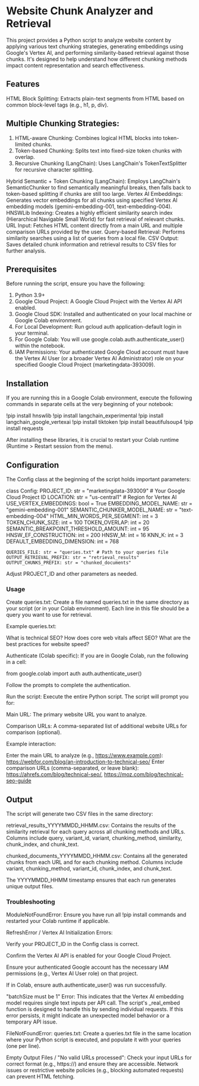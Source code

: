 # Website Chunk Analyzer and Retrieval

This project provides a Python script to analyze website content by applying various text chunking strategies, generating embeddings using Google's Vertex AI, and performing similarity-based retrieval against those chunks. It's designed to help understand how different chunking methods impact content representation and search effectiveness.

## Features

HTML Block Splitting: Extracts plain-text segments from HTML based on common block-level tags (e.g., h1, p, div).

## Multiple Chunking Strategies:

1. HTML-aware Chunking: Combines logical HTML blocks into token-limited chunks.
2. Token-based Chunking: Splits text into fixed-size token chunks with overlap.
3. Recursive Chunking (LangChain): Uses LangChain's TokenTextSplitter for recursive character splitting.

Hybrid Semantic + Token Chunking (LangChain): Employs LangChain's SemanticChunker to find semantically meaningful breaks, then falls back to token-based splitting if chunks are still too large.
Vertex AI Embeddings: Generates vector embeddings for all chunks using specified Vertex AI embedding models (gemini-embedding-001, text-embedding-004).
HNSWLib Indexing: Creates a highly efficient similarity search index (Hierarchical Navigable Small World) for fast retrieval of relevant chunks.
URL Input: Fetches HTML content directly from a main URL and multiple comparison URLs provided by the user.
Query-based Retrieval: Performs similarity searches using a list of queries from a local file.
CSV Output: Saves detailed chunk information and retrieval results to CSV files for further analysis.

## Prerequisites

Before running the script, ensure you have the following:

1. Python 3.9+
2. Google Cloud Project: A Google Cloud Project with the Vertex AI API enabled.
3. Google Cloud SDK: Installed and authenticated on your local machine or Google Colab environment.
4. For Local Development: Run gcloud auth application-default login in your terminal.
5. For Google Colab: You will use google.colab.auth.authenticate_user() within the notebook.
6. IAM Permissions: Your authenticated Google Cloud account must have the Vertex AI User (or a broader Vertex AI Administrator) role on your specified Google Cloud Project (marketingdata-393009).

## Installation

If you are running this in a Google Colab environment, execute the following commands in separate cells at the very beginning of your notebook:

!pip install hnswlib
!pip install langchain_experimental
!pip install langchain_google_vertexai
!pip install tiktoken
!pip install beautifulsoup4
!pip install requests

After installing these libraries, it is crucial to restart your Colab runtime (Runtime > Restart session from the menu).

## Configuration

The Config class at the beginning of the script holds important parameters:

class Config:
    PROJECT_ID: str = "marketingdata-393009" # Your Google Cloud Project ID
    LOCATION: str = "us-central1" # Region for Vertex AI
    USE_VERTEX_EMBEDDINGS: bool = True
    EMBEDDING_MODEL_NAME: str = "gemini-embedding-001"
    SEMANTIC_CHUNKER_MODEL_NAME: str = "text-embedding-004"
    HTML_MIN_WORDS_PER_SEGMENT: int = 3
    TOKEN_CHUNK_SIZE: int = 100
    TOKEN_OVERLAP: int = 20
    SEMANTIC_BREAKPOINT_THRESHOLD_AMOUNT: int = 95
    HNSW_EF_CONSTRUCTION: int = 200
    HNSW_M: int = 16
    KNN_K: int = 3
    DEFAULT_EMBEDDING_DIMENSION: int = 768

    QUERIES_FILE: str = "queries.txt" # Path to your queries file
    OUTPUT_RETRIEVAL_PREFIX: str = "retrieval_results"
    OUTPUT_CHUNKS_PREFIX: str = "chunked_documents"

Adjust PROJECT_ID and other parameters as needed.

### Usage

Create queries.txt: Create a file named queries.txt in the same directory as your script (or in your Colab environment). Each line in this file should be a query you want to use for retrieval.

Example queries.txt:

What is technical SEO?
How does core web vitals affect SEO?
What are the best practices for website speed?

Authenticate (Colab specific): If you are in Google Colab, run the following in a cell:

from google.colab import auth
auth.authenticate_user()

Follow the prompts to complete the authentication.

Run the script: Execute the entire Python script. The script will prompt you for:

Main URL: The primary website URL you want to analyze.

Comparison URLs: A comma-separated list of additional website URLs for comparison (optional).

Example interaction:

Enter the main URL to analyze (e.g., https://www.example.com): https://webfor.com/blog/an-introduction-to-technical-seo/
Enter comparison URLs (comma-separated, or leave blank): https://ahrefs.com/blog/technical-seo/, https://moz.com/blog/technical-seo-guide

## Output

The script will generate two CSV files in the same directory:

retrieval_results_YYYYMMDD_HHMM.csv: Contains the results of the similarity retrieval for each query across all chunking methods and URLs. Columns include query, variant_id, variant, chunking_method, similarity, chunk_index, and chunk_text.

chunked_documents_YYYYMMDD_HHMM.csv: Contains all the generated chunks from each URL and for each chunking method. Columns include variant, chunking_method, variant_id, chunk_index, and chunk_text.

The YYYYMMDD_HHMM timestamp ensures that each run generates unique output files.

### Troubleshooting

ModuleNotFoundError: Ensure you have run all !pip install commands and restarted your Colab runtime if applicable.

RefreshError / Vertex AI Initialization Errors:

Verify your PROJECT_ID in the Config class is correct.

Confirm the Vertex AI API is enabled for your Google Cloud Project.

Ensure your authenticated Google account has the necessary IAM permissions (e.g., Vertex AI User role) on that project.

If in Colab, ensure auth.authenticate_user() was run successfully.

"batchSize must be 1" Error: This indicates that the Vertex AI embedding model requires single text inputs per API call. The script's _real_embed function is designed to handle this by sending individual requests. If this error persists, it might indicate an unexpected model behavior or a temporary API issue.

FileNotFoundError: queries.txt: Create a queries.txt file in the same location where your Python script is executed, and populate it with your queries (one per line).

Empty Output Files / "No valid URLs processed": Check your input URLs for correct format (e.g., https://) and ensure they are accessible. Network issues or restrictive website policies (e.g., blocking automated requests) can prevent HTML fetching.
